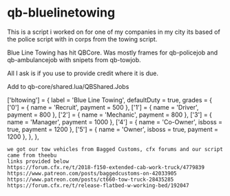 # qb-bluelinetowing
This is a script i worked on for one of my companies in my city its based of the police script with in corps from the towing script.


Blue Line Towing has hit QBCore.
Was mostly frames for qb-policejob and qb-ambulancejob with snipets from qb-towjob.

All I ask is if you use to provide credit where it is due.




Add to qb-core/shared.lua/QBShared.Jobs

['bltowing'] = {
        label = 'Blue Line Towing',
        defaultDuty = true,
        grades = {
            ['0'] = {
                name = 'Recruit',
                payment = 500
            },
            ['1'] = {
                name = 'Driver',
                payment = 800
            },
	    ['2'] = {
	        name = 'Mechanic',
		payment = 800
	    },
            ['3'] = {
                name = 'Manager',
                payment = 1000
            },
            ['4'] = {
                name = 'Co-Owner',
                isboss = true,
                payment = 1200
            },
            ['5'] = {
                name = 'Owner',
                isboss = true,
                payment = 1200
            },
        },
    },
    
    
    we got our tow vehicles from Bagged Customs, cfx forums and our script came from theebu
    links provided below
    https://forum.cfx.re/t/2018-f150-extended-cab-work-truck/4779839
    https://www.patreon.com/posts/baggedcustoms-on-42033905
    https://www.patreon.com/posts/ct660-tow-truck-28435285
    https://forum.cfx.re/t/release-flatbed-w-working-bed/192047
    
    

